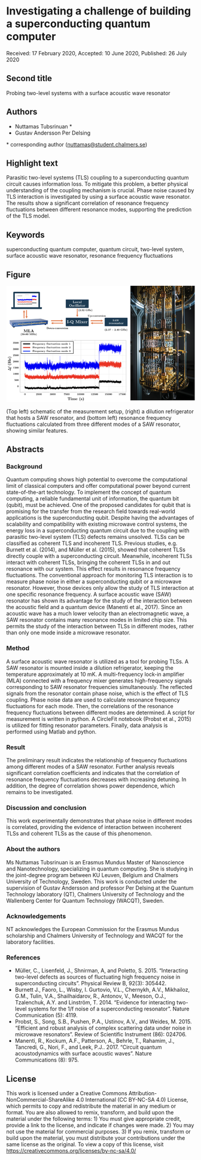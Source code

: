 # Investigating a challenge of building a superconducting quantum computer

Received: 17 February 2020, Accepted: 10 June 2020, Published: 26 July 2020

## Second title

Probing two-level systems with a surface acoustic wave resonator

## Authors

- Nuttamas Tubsrinuan \*
- Gustav Andersson Per Delsing 

\* corresponding author (nuttamas@student.chalmers.se)

## Highlight text

Parasitic two-level systems (TLS) coupling to a superconducting quantum circuit causes information loss. To mitigate this problem, a better physical understanding of the coupling mechanism is crucial. Phase noise caused by TLS interaction is investigated by using a surface acoustic wave resonator. The results show a significant correlation of resonance frequency fluctuations between different resonance modes, supporting the prediction of the TLS model.

## Keywords

superconducting quantum computer, quantum circuit, two-level system, surface acoustic wave resonator, resonance frequency fluctuations

## Figure

![Figure 08](../figures/08_figure.png)

(Top left) schematic of the measurement setup, (right) a dilution refrigerator that hosts a SAW resonator, and (bottom left) resonance frequency fluctuations calculated from three different modes of a SAW resonator, showing similar features.

## Abstracts

### Background

Quantum computing shows high potential to overcome the computational limit of classical computers and offer computational power beyond current state-of-the-art technology. To implement the concept of quantum computing, a reliable fundamental unit of information, the quantum bit (qubit), must be achieved. One of the proposed candidates for qubit that is promising for the transfer from the research field towards real-world applications is the superconducting qubit. Despite having the advantages of scalability and compatibility with existing microwave control systems, the energy loss in a superconducting quantum circuit due to the coupling with parasitic two-level system (TLS) defects remains unsolved. 
TLSs can be classified as coherent TLS and incoherent TLS. Previous studies, e.g. Burnett et al. (2014), and Müller et al. (2015), showed that coherent TLSs directly couple with a superconducting circuit. Meanwhile, incoherent TLSs interact with coherent TLSs, bringing the coherent TLSs in and out resonance with our system. This effect results in resonance frequency fluctuations. The conventional approach for monitoring TLS interaction is to measure phase noise in either a superconducting qubit or a microwave resonator. However, those devices only allow the study of TLS interaction at one specific resonance frequency. 
A surface acoustic wave (SAW) resonator has shown its advantage for the study of the interaction between the acoustic field and a quantum device (Manenti et al., 2017). Since an acoustic wave has a much lower velocity than an electromagnetic wave, a SAW resonator contains many resonance modes in limited chip size. This permits the study of the interaction between TLSs in different modes, rather than only one mode inside a microwave resonator. 

### Method

A surface acoustic wave resonator is utilized as a tool for probing TLSs. A SAW resonator is mounted inside a dilution refrigerator, keeping the temperature approximately at 10 mK. A multi-frequency lock-in amplifier (MLA) connected with a frequency mixer generates high-frequency signals corresponding to SAW resonator frequencies simultaneously. The reflected signals from the resonator contain phase noise, which is the effect of TLS coupling. Phase noise data are used to calculate resonance frequency fluctuations for each mode. Then, the correlations of the resonance frequency fluctuations between different modes are determined.
A script for measurement is written in python. A CircleFit notebook (Probst et al., 2015) is utilized for fitting resonator parameters. Finally, data analysis is performed using Matlab and python.
 
### Result

The preliminary result indicates the relationship of frequency fluctuations among different modes of a SAW resonator. Further analysis reveals significant correlation coefficients and indicates that the correlation of resonance frequency fluctuations decreases with increasing detuning. In addition, the degree of correlation shows power dependence, which remains to be investigated.

### Discussion and conclusion

This work experimentally demonstrates that phase noise in different modes is correlated, providing the evidence of interaction between incoherent TLSs and coherent TLSs as the cause of this phenomenon.

### About the authors

Ms Nuttamas Tubsrinuan is an Erasmus Mundus Master of Nanoscience and Nanotechnology, specializing in quantum computing. She is studying in the joint-degree program between KU Leuven, Belgium and Chalmers University of Technology, Sweden. This work is conducted under the supervision of Gustav Andersson and professor Per Delsing at the Quantum Technology laboratory (QT), Chalmers University of Technology and the Wallenberg Center for Quantum Technology (WACQT), Sweden.

### Acknowledgements

NT acknowledges the European Commission for the Erasmus Mundus scholarship and Chalmers University of Technology and WACQT for the laboratory facilities.

### References

- Müller, C., Lisenfeld, J., Shnirman, A, and Poletto, S. 2015. “Interacting two-level defects as sources of fluctuating high frequency noise in superconducting circuits”. Physical Review B, 92(3): 305442.
- Burnett J., Faoro, L., Wisby, I. Gurtovio, V.L., Chernykh, A.V., Mikhailoz, G.M., Tulin, V.A., Shailhaidarov,  R., Antonov, V., Meeson, O.J., Tzalenchuk, A.Y. and Linström, T. 2014. 
“Evidence for interacting two-level systems for the 1/f noise of a superconducting 
resonator”. Nature Communication (5): 4119.
- Probst, S., Song, S.B., Pushen, P.A., Ustinov, A.V., and Weides, M. 2015. “Efficient and robust analysis of complex scattering data under noise in microwave resonators”. Review of Scientific Instrument (86): 024706.
- Manenti, R., Kockum, A.F., Patterson, A., Behrle, T., Rahamim, J., Tancredi, G., Nori, F., and Leek, P.J.. 2017. “Circuit quantum acoustodynamics with surface acoustic waves”. Nature 
Communications (8): 975.

## License

This work is licensed under a Creative Commons Attribution-NonCommercial-ShareAlike 4.0 International (CC BY-NC-SA 4.0) License, which permits to copy and redistribute the material in any medium or format. You are also allowed to remix, transform, and build upon the material under the following terms: 1) You must give appropriate credit, provide a link to the license, and indicate if changes were made. 2) You may not use the material for commercial purposes. 3) If you remix, transform or build upon the material, you must distribute your contributions under the same license as the original. To view a copy of this license, visit https://creativecommons.org/licenses/by-nc-sa/4.0/
